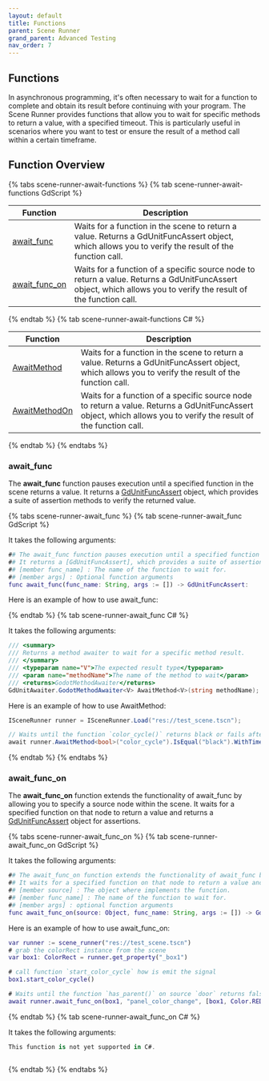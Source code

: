 ```yaml
---
layout: default
title: Functions
parent: Scene Runner
grand_parent: Advanced Testing
nav_order: 7
---
```


## Functions

In asynchronous programming, it's often necessary to wait for a function to complete and obtain its result before continuing with your program.
The Scene Runner provides functions that allow you to wait for specific methods to return a value, with a specified timeout.
This is particularly useful in scenarios where you want to test or ensure the result of a method call within a certain timeframe.

## Function Overview

{% tabs scene-runner-await-functions %}
{% tab scene-runner-await-functions GdScript %}

|Function|Description|
|---|---|
|[await_func](#await_func) |Waits for a function in the scene to return a value. Returns a GdUnitFuncAssert object, which allows you to verify the result of the function call.|
|[await_func_on](#await_func_on) |Waits for a function of a specific source node to return a value. Returns a GdUnitFuncAssert object, which allows you to verify the result of the function call.|

{% endtab %}
{% tab scene-runner-await-functions C# %}

|Function|Description|
|---|---|
|[AwaitMethod](#await_func) |Waits for a function in the scene to return a value. Returns a GdUnitFuncAssert object, which allows you to verify the result of the function call.|
|[AwaitMethodOn](#await_func_on) |Waits for a function of a specific source node to return a value. Returns a GdUnitFuncAssert object, which allows you to verify the result of the function call.|

{% endtab %}
{% endtabs %}

### await_func

The **await_func** function pauses execution until a specified function in the scene returns a value.
It returns a [GdUnitFuncAssert]({{site.baseurl}}/testing/assert-function/#functionmethod-assertions) object, which provides a suite of
assertion methods to verify the returned value.

{% tabs scene-runner-await_func %}
{% tab scene-runner-await_func GdScript %}

It takes the following arguments:

```gd
## The await_func function pauses execution until a specified function in the scene returns a value.
## It returns a [GdUnitFuncAssert], which provides a suite of assertion methods to verify the returned value.
## [member func_name] : The name of the function to wait for.
## [member args] : Optional function arguments
func await_func(func_name: String, args := []) -> GdUnitFuncAssert:
```

Here is an example of how to use await_func:

{% endtab %}
{% tab scene-runner-await_func C# %}

It takes the following arguments:

```cs
/// <summary>
/// Returns a method awaiter to wait for a specific method result.
/// </summary>
/// <typeparam name="V">The expected result type</typeparam>
/// <param name="methodName">The name of the method to wait</param>
/// <returns>GodotMethodAwaiter</returns>
GdUnitAwaiter.GodotMethodAwaiter<V> AwaitMethod<V>(string methodName);
```

Here is an example of how to use AwaitMethod:

```cs
ISceneRunner runner = ISceneRunner.Load("res://test_scene.tscn");

// Waits until the function `color_cycle()` returns black or fails after an timeout of 5s
await runner.AwaitMethod<bool>("color_cycle").IsEqual("black").WithTimeout(5000);
```

{% endtab %}
{% endtabs %}

### await_func_on

The **await_func_on** function extends the functionality of await_func by allowing you to specify a source node within the scene.
It waits for a specified function on that node to return a value and returns
a [GdUnitFuncAssert]({{site.baseurl}}/testing/assert-function/#functionmethod-assertions) object for assertions.

{% tabs scene-runner-await_func_on %}
{% tab scene-runner-await_func_on GdScript %}

It takes the following arguments:

```gd
## The await_func_on function extends the functionality of await_func by allowing you to specify a source node within the scene.
## It waits for a specified function on that node to return a value and returns a [GdUnitFuncAssert] object for assertions.
## [member source] : The object where implements the function.
## [member func_name] : The name of the function to wait for.
## [member args] : optional function arguments
func await_func_on(source: Object, func_name: String, args := []) -> GdUnitFuncAssert:
```

Here is an example of how to use await_func_on:

```gd
var runner := scene_runner("res://test_scene.tscn")
# grab the colorRect instance from the scene
var box1: ColorRect = runner.get_property("_box1")

# call function `start_color_cycle` how is emit the signal
box1.start_color_cycle()

# Waits until the function `has_parent()` on source `door` returns false or fails after an timeout of 100ms
await runner.await_func_on(box1, "panel_color_change", [box1, Color.RED]).wait_until(100).is_false()
```

{% endtab %}
{% tab scene-runner-await_func_on C# %}

It takes the following arguments:

```cs
This function is not yet supported in C#.
```

```cs
```

{% endtab %}
{% endtabs %}
